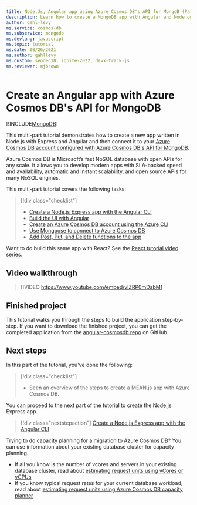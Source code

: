 ```yaml
---
title: Node.Js, Angular app using Azure Cosmos DB's API for MongoB (Part1)
description: Learn how to create a MongoDB app with Angular and Node on Azure Cosmos DB using the exact same APIs you use for MongoDB with this video based tutorial series.
author: gahl-levy
ms.service: cosmos-db
ms.subservice: mongodb
ms.devlang: javascript
ms.topic: tutorial
ms.date: 08/26/2021
ms.author: gahllevy
ms.custom: seodec18, ignite-2022, devx-track-js
ms.reviewer: mjbrown
---
```

# Create an Angular app with Azure Cosmos DB's API for MongoDB
[!INCLUDE[MongoDB](../includes/appliesto-mongodb.md)]

This multi-part tutorial demonstrates how to create a new app written in Node.js with Express and Angular and then connect it to your [Azure Cosmos DB account configured with Azure Cosmos DB's API for MongoDB](introduction.md).

Azure Cosmos DB is Microsoft’s fast NoSQL database with open APIs for any scale. It allows you to develop modern apps with SLA-backed speed and availability, automatic and instant scalability, and open source APIs for many NoSQL engines.

This multi-part tutorial covers the following tasks:

> [!div class="checklist"]
> * [Create a Node.js Express app with the Angular CLI](tutorial-develop-nodejs-part-2.md)
> * [Build the UI with Angular](tutorial-develop-nodejs-part-3.md)
> * [Create an Azure Cosmos DB account using the Azure CLI](tutorial-develop-nodejs-part-4.md) 
> * [Use Mongoose to connect to Azure Cosmos DB](tutorial-develop-nodejs-part-5.md)
> * [Add Post, Put, and Delete functions to the app](tutorial-develop-nodejs-part-6.md)

Want to do build this same app with React? See the [React tutorial video series](tutorial-develop-react.md).

## Video walkthrough

> [!VIDEO https://www.youtube.com/embed/vlZRP0mDabM]

## Finished project 

This tutorial walks you through the steps to build the application step-by-step. If you want to download the finished project, you can get the completed application from the [angular-cosmosdb repo](https://github.com/Azure-Samples/angular-cosmosdb) on GitHub.

## Next steps

In this part of the tutorial, you've done the following:

> [!div class="checklist"]
> * Seen an overview of the steps to create a MEAN.js app with Azure Cosmos DB. 

You can proceed to the next part of the tutorial to create the Node.js Express app.

> [!div class="nextstepaction"]
> [Create a Node.js Express app with the Angular CLI](tutorial-develop-nodejs-part-2.md)

Trying to do capacity planning for a migration to Azure Cosmos DB? You can use information about your existing database cluster for capacity planning.
* If all you know is the number of vcores and servers in your existing database cluster, read about [estimating request units using vCores or vCPUs](../convert-vcore-to-request-unit.md) 
* If you know typical request rates for your current database workload, read about [estimating request units using Azure Cosmos DB capacity planner](estimate-ru-capacity-planner.md)
